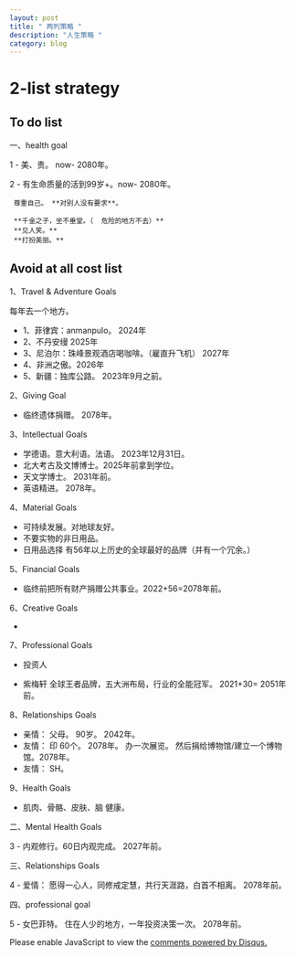 ```yaml
---
layout: post
title: " 两列策略 "
description: "人生策略 "
category: blog
---
```


# 2-list strategy


## To do list

一、health goal

1 -  美、贵。         now- 2080年。

2 -  有生命质量的活到99岁+。now- 2080年。
    
     尊重自己。 **对别人没有要求**。

     **千金之子，坐不垂堂。（  危险的地方不去）**
     **见人笑。** 
     **打扮美丽。**



## Avoid at all cost list 

1、Travel & Adventure  Goals

每年去一个地方。

- 1、菲律宾：anmanpulo。 2024年
- 2、不丹安缦  2025年
- 3、尼泊尔：珠峰景观酒店喝咖啡。（雇直升飞机） 2027年
- 4、非洲之傲。2026年
- 5、新疆：独库公路。 2023年9月之前。

2、Giving Goal


- 临终遗体捐赠。 2078年。 

3、Intellectual Goals

- 学德语。意大利语。法语。  2023年12月31日。
- 北大考古及文博博士。2025年前拿到学位。
- 天文学博士。      2031年前。
- 英语精进。        2078年。


4、Material Goals

-  可持续发展。对地球友好。
-  不要实物的非日用品。
-  日用品选择 有56年以上历史的全球最好的品牌（并有一个冗余。）
  

5、Financial Goals

-  临终前把所有财产捐赠公共事业。2022+56=2078年前。

6、Creative Goals

- 

7、Professional Goals

-  投资人  
 
-  紫梅轩 全球王者品牌，五大洲布局，行业的全能冠军。   2021+30= 2051年前。


8、Relationships Goals


- 亲情： 父母。 90岁。 2042年。
- 友情： 印 60个。    2078年。 办一次展览。 然后捐给博物馆/建立一个博物馆。2078年。
- 友情： SH。

9、Health Goals

- 肌肉、骨骼、皮肤、脑 健康。   


二、Mental Health Goals

3 - 内观修行。60日内观完成。 2027年前。

三、Relationships Goals

4 - 爱情： 愿得一心人，同修戒定慧，共行天涯路，白首不相离。 2078年前。

四、professional goal 

5 -  女巴菲特。 住在人少的地方，一年投资决策一次。 2078年前。


<div id="disqus_thread"></div>
<script>

/**
*  RECOMMENDED CONFIGURATION VARIABLES: EDIT AND UNCOMMENT THE SECTION BELOW TO INSERT DYNAMIC VALUES FROM YOUR PLATFORM OR CMS.
*  LEARN WHY DEFINING THESE VARIABLES IS IMPORTANT: https://disqus.com/admin/universalcode/#configuration-variables*/
/*
var disqus_config = function () {
this.page.url = https://violettianjie.github.io;  // Replace PAGE_URL with your page's canonical URL variable
this.page.identifier = https://violettianjie.github.io; // Replace PAGE_IDENTIFIER with your page's unique identifier variable
};
*/
(function() { // DON'T EDIT BELOW THIS LINE
var d = document, s = d.createElement('script');
s.src = 'https://https-violettianjie-github-io-1.disqus.com/embed.js';
s.setAttribute('data-timestamp', +new Date());
(d.head || d.body).appendChild(s);
})();
</script>
<noscript>Please enable JavaScript to view the <a href="https://disqus.com/?ref_noscript">comments powered by Disqus.</a></noscript>

